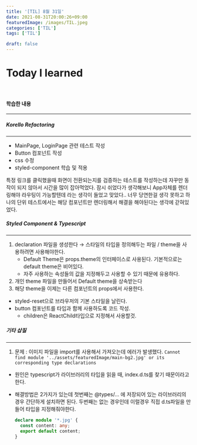 ```yaml
---
title: '[TIL] 8월 31일'
date: 2021-08-31T20:00:26+09:00
featuredImage: /images/TIL.jpeg
categories: ['TIL']
tags: ['TIL']

draft: false
---
```


# Today I learned

<br>

<!--more-->

#### 학습한 내용

---

##### Korello Refactoring

---

- MainPage, LoginPage 관련 테스트 작성
- Button 컴포넌트 작성
- css 수정
- styled-component 학습 및 적용

특정 링크를 클릭했을때 화면이 전환되는지를 검증하는 테스트를 작성하는데 자꾸만 동작이 되지 않아서 시간을 많이 잡아먹었다.
잠시 쉬었다가 생각해보니 App자체를 렌더링해야 라우팅이 가능할텐데 라는 생각이 들었고 맞았다.. 너무 당연한걸 생각 못하고 하나의 단위 테스트에서는 해당 컴포넌트만 렌더링해서 해결을 해야된다는 생각에 갇혀있었다.

##### Styled Component & Typescript

---

1. declaration 파일을 생성한다 → 스타일의 타입을 정의해두는 파일 / theme을 사용하려면 사용해야한다.
   - Default Theme은 props.theme의 인터페이스로 사용된다.
     기본적으로는 default theme은 비어있다.
   - 자주 사용하는 속성들의 값을 지정해두고 사용할 수 있기 때문에 유용하다.
2. 개인 theme 파일을 만들어서 Default theme을 상속받는다
3. 해당 theme을 이제는 다른 컴포넌트의 props에서 사용한다.

- styled-reset으로 브라우저의 기본 스타일을 날린다.
- button 컴포넌트를 타입과 함께 사용하도록 코드 작성.
  - children은 ReactChild타입으로 지정해서 사용할것.

##### 기타 삽질

---

1. 문제 : 이미지 파일을 import를 사용해서 가져오는데 에러가 발생했다.
   `Cannot find module '../assets/featuredImage/main-bg2.jpg' or its corresponding type declarations`

- 원인은 typescript가 라이브러리의 타입을 읽을 때, index.d.ts를 찾기 때문이라고 한다.
- 해결방법은 2가지가 있는데 첫번째는 @types/... 에 저장되어 있는 라이브러리의 경우 간단하게 설치하면 된다.
  두번째는 없는 경우인데 이럴경우 직접 d.ts파일을 만들어 타입을 지정해줘야한다.

  ```ts
  declare module '*.jpg' {
    const content: any;
    export default content;
  }
  ```
